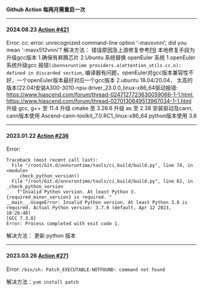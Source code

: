 **Github Action 每两月需重启一次**


-----

#### 2024.08.23 [Action #421]()
Error: cc: error: unrecognized command-line option ‘-mavxvnni’; did you mean ‘-mavx512vnni’?
解决方法： 错误原因及上游修复参考[PR](https://github.com/microsoft/onnxruntime/pull/21616)
本地修复手段为升级gcc版本
1.确保有昇腾芯片
2.Ubuntu 系统替换 openEuler 系统
  1.openEuler系统升级gcc
    报错`libonnxruntime providers.a(attention_utils.cc.o): defined in discarded section`,
    编译器有问题，openEuler对gcc版本兼容性不好，一个openEuler版本最好对应一个gcc版本
  2.ubuntu 18.04/20.04，
    太高的版本(22.04)安装A300-3010-npu-driver_23.0.0_linux-x86_64驱动报错: https://www.hiascend.com/forum/thread-0247127723630059066-1-1.html, https://www.hiascend.com/forum/thread-0270130649513967034-1-1.html
    升级 gcc, g++ 至 11.4
    升级 cmake 至 3.26.6
    升级 as 至 2.38
    安装驱动及cann, cann版本使用 Ascend-cann-toolkit_7.0.RC1_linux-x86_64
    python版本使用 3.8

-----

#### 2023.01.22 [Action #236](https://github.com/Ascend/Ascend-CI/actions/runs/7611053837/job/20725706992)
Error:
  ```shell
  Traceback (most recent call last):
    File "/root/Git.d/onnxruntime/tools/ci_build/build.py", line 74, in <module>
      _check_python_version()
    File "/root/Git.d/onnxruntime/tools/ci_build/build.py", line 62, in _check_python_version
      f"Invalid Python version. At least Python 3.{required_minor_version} is required. "
  __main__.UsageError: Invalid Python version. At least Python 3.8 is required. Actual Python version: 3.7.9 (default, Apr 12 2023, 10:26:48)
  [GCC 7.3.0]
  Error: Process completed with exit code 1.
  ```

解决方法： 更新 python 版本

-----

#### 2023.03.26 [Action #271](https://github.com/Ascend/Ascend-CI/actions/runs/8420082482/job/23054049914)
Error: `/bin/sh: Patch_EXECUTABLE-NOTFOUND: command not found`

解决方法：`yum install patch`
